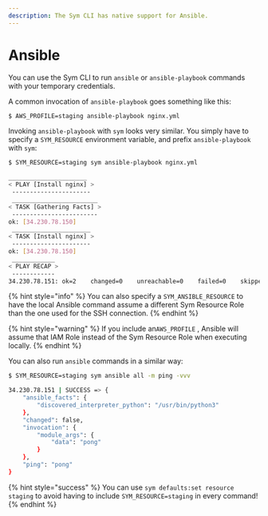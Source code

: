 ```yaml
---
description: The Sym CLI has native support for Ansible.
---
```


# Ansible

You can use the Sym CLI to run `ansible` or `ansible-playbook` commands with your temporary credentials.

A common invocation of `ansible-playbook` goes something like this:

```bash
$ AWS_PROFILE=staging ansible-playbook nginx.yml
```

Invoking `ansible-playbook` with `sym` looks very similar. You simply have to specify a `SYM_RESOURCE` environment variable, and prefix `ansible-playbook` with `sym`:

```bash
$ SYM_RESOURCE=staging sym ansible-playbook nginx.yml

______________________
< PLAY [Install nginx] >
 ----------------------
 ________________________
< TASK [Gathering Facts] >
 ------------------------
ok: [34.230.78.150]
 ______________________
< TASK [Install nginx] >
 ----------------------
ok: [34.230.78.150]
 ____________
< PLAY RECAP >
 ------------
34.230.78.151: ok=2    changed=0    unreachable=0    failed=0    skipped=0    rescued=0    ignored=0
```

{% hint style="info" %}
You can also specify a `SYM_ANSIBLE_RESOURCE` to have the local Ansible command assume a different Sym Resource Role than the one used for the SSH connection.
{% endhint %}

{% hint style="warning" %}
If you include an`AWS_PROFILE` , Ansible will assume that IAM Role instead of the Sym Resource Role when executing locally.
{% endhint %}

You can also run `ansible` commands in a similar way:

```bash
$ SYM_RESOURCE=staging sym ansible all -m ping -vvv

34.230.78.151 | SUCCESS => {
    "ansible_facts": {
        "discovered_interpreter_python": "/usr/bin/python3"
    },
    "changed": false,
    "invocation": {
        "module_args": {
            "data": "pong"
        }
    },
    "ping": "pong"
}
```

{% hint style="success" %}
You can use `sym defaults:set resource staging` to avoid having to include `SYM_RESOURCE=staging` in every command!
{% endhint %}

